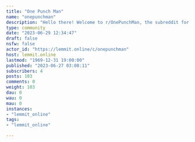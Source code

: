 ```yaml
---
title: "One Punch Man" 
name: "onepunchman"
description: "Hello there! Welcome to r/OnePunchMan, the subreddit for all things related to our caped bald hero. Please read the FAQ before posting! Beware of..."
type: community
date: "2023-06-29 12:34:47"
draft: false
nsfw: false
actor_id: "https://lemmit.online/c/onepunchman"
host: lemmit.online
lastmod: "1969-12-31 19:00:00"
published: "2023-06-27 03:08:11"
subscribers: 4
posts: 103
comments: 0
weight: 103
dau: 0
wau: 0
mau: 0
instances:
- "lemmit_online"
tags: 
- "lemmit_online"

---
```

